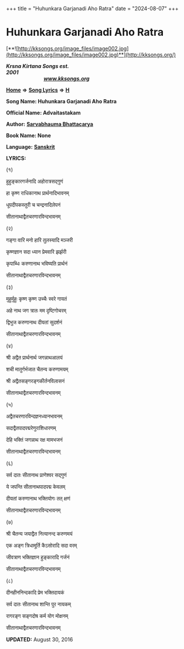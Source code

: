 +++
title = "Huhunkara Garjanadi Aho Ratra"
date = "2024-08-07"
+++

# Huhunkara Garjanadi Aho Ratra
[**![http://kksongs.org/image_files/image002.jpg](http://kksongs.org/image_files/image002.jpg)**](http://kksongs.org/)

**_Krsna Kirtana Songs est. 2001_**                                                                                                                                                 **_www.kksongs.org_**

[**Home**](http://kksongs.org/) **⇒** [**Song Lyrics**](http://kksongs.org/lyrics.html) **⇒** [**H**](http://kksongs.org/songs/song_h.html)

**Song Name: Huhunkara Garjanadi Aho Ratra**

**Official Name: Advaitastakam**

**Author:** [**Sarvabhauma Bhattacarya**](http://kksongs.org/authors/list/sarvabhauma.html)

**Book Name: None**

**Language:** [**Sanskrit**](http://kksongs.org/language/list/sanskrit.html)

**LYRICS:**

(१)

हुहुङ्कारगर्जनादि अहोरात्रसद्गुणं

हा कृष्ण राधिकानाथ प्रार्थनादिभावनम्

धूपदीपकस्तुरी च चन्द्रनादिलेपनं

सीतानाथाद्वैतचरणारविन्दभावनम्

(२)

गङ्गा वारि मनो हारि तुलस्यादि मञ्जरी

कृष्णज्ञान सदा ध्यान प्रेमवारि झर्झरी

कृपाब्धिः करुणानाथ भविष्यति प्रार्थनं

सीतानाथाद्वैतचरणारविन्दभावनम्

(३)

मुहुर्मुहुः कृष्ण कृष्ण उच्चैः स्वरे गायतं

अहे नाथ जग त्रातः मम दृष्टिगोचरम्

द्विभुज करुणानाथ दीयतां सुदर्शनं

सीतानाथाद्वैतचरणारविन्दभावनम्

(४)

श्री अद्वैत प्रार्थनार्थ जगन्नाथआलयं

शची मातुर्गर्भजात चैतन्य करुणामयम्

श्री अद्वैतसङ्गरङ्गकीर्तनविलासनं

सीतानाथाद्वैतचरणारविन्दभावनम्

(५)

अद्वैतचरणारविन्दज्ञनध्यानभावनम्

सदाद्वैतपादपद्मरेणुराशिधारणम्

देहि भक्तिं जगन्नाथ रक्ष मामभजनं

सीतानाथाद्वैतचरणारविन्दभावनम्

(६)

सर्व दातः सीतानाथ प्राणेश्वर सद्गुणं

ये जपन्ति सीतानाथपादपद्म केवलम्

दीयतां करुणानाथ भक्तियोगः तत् क्षणं

सीतानाथाद्वैतचरणारविन्दभावनम्

(७)

श्री चैतन्य जयाद्वैत नित्यानन्द करुणमयं

एक अङ्ग त्रिधामूर्ति कैऽसोरादि सदा वरम्

जीवत्राण भक्तिज्ञान हुङ्कारादि गर्जनं

सीतानाथाद्वैतचरणारविन्दभावनम्

(८)

दीनहीननिन्दकादि प्रेम भक्तिदायकं

सर्व दातः सीतानाथ शान्ति पुर नायकम्

रागरङ्ग सङ्गदोष कर्म योग मोक्षनम्

सीतानाथाद्वैतचरणारविन्दभावनम्

**UPDATED:** August 30, 2016
